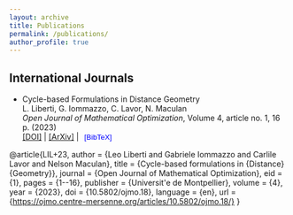 ```yaml
---
layout: archive
title: Publications
permalink: /publications/
author_profile: true
---
```




## International Journals

- Cycle-based Formulations in Distance Geometry  
  L. Liberti, G. Iommazzo, C. Lavor, N. Maculan  
  *Open Journal of Mathematical Optimization*, Volume 4, article no. 1, 16 p. (2023)  
  [[DOI]](https://doi.org/10.5802/ojmo.18) | [[ArXiv]](https://arxiv.org/abs/2006.11523) | 
  <button onclick="toggleBibtex('bibtex-lil23', 'copy-btn-lil23')" style="background:none; border:none; color:blue; cursor:pointer;">[BibTeX]</button> 
  <button id="copy-btn-lil23" onclick="copyBibtex('bibtex-lil23', 'copy-btn-lil23')" style="display:none; background:none; border:none; color:blue; cursor:pointer;">&#128203; copy</button>
  
  <div id="bibtex-lil23" style="display:none; padding: 10px; border: 1px solid #ddd; margin-top: 10px; font-family: monospace; font-size: 12px; background-color: #f9f9cc; max-width: 600px; max-height: 150px; overflow: auto;">
    <pre>
@article{LIL+23,
     author = {Leo Liberti and Gabriele Iommazzo and Carlile Lavor and Nelson Maculan},
     title = {Cycle-based formulations in {Distance} {Geometry}},
     journal = {Open Journal of Mathematical Optimization},
     eid = {1},
     pages = {1--16},
     publisher = {Universit\'e de Montpellier},
     volume = {4},
     year = {2023},
     doi = {10.5802/ojmo.18},
     language = {en},
     url = {https://ojmo.centre-mersenne.org/articles/10.5802/ojmo.18/}
    }
    </pre>
  </div>

<script>
function toggleBibtex(bibtexId, buttonId) {
  var bibtexBox = document.getElementById(bibtexId);
  var copyButton = document.getElementById(buttonId);

  if (bibtexBox.style.display === "none") {
    bibtexBox.style.display = "block";
    copyButton.style.display = "inline";  // Show the copy button when BibTeX is visible
  } else {
    bibtexBox.style.display = "none";
    copyButton.style.display = "none";  // Hide the copy button when BibTeX is hidden
  }
}

function copyBibtex(bibtexId, buttonId) {
  var bibtexText = document.getElementById(bibtexId).getElementsByTagName('pre')[0].innerText;
  navigator.clipboard.writeText(bibtexText).then(function() {
    // Change the button text to "copied!" but keep the icon
    var copyButton = document.getElementById(buttonId);
    copyButton.innerHTML = '&#128203; copied!';
  }).catch(function() {
    alert('Failed to copy BibTeX');
  });
}
</script>
